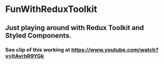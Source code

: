# FunWithReduxToolkit

## Just playing around with Redux Toolkit and Styled Components.
### See clip of this working at https://www.youtube.com/watch?v=ltAvrhR9YGk 
